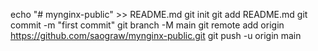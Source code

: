 echo "# mynginx-public" >> README.md
git init
git add README.md
git commit -m "first commit"
git branch -M main
git remote add origin https://github.com/saograw/mynginx-public.git
git push -u origin main
